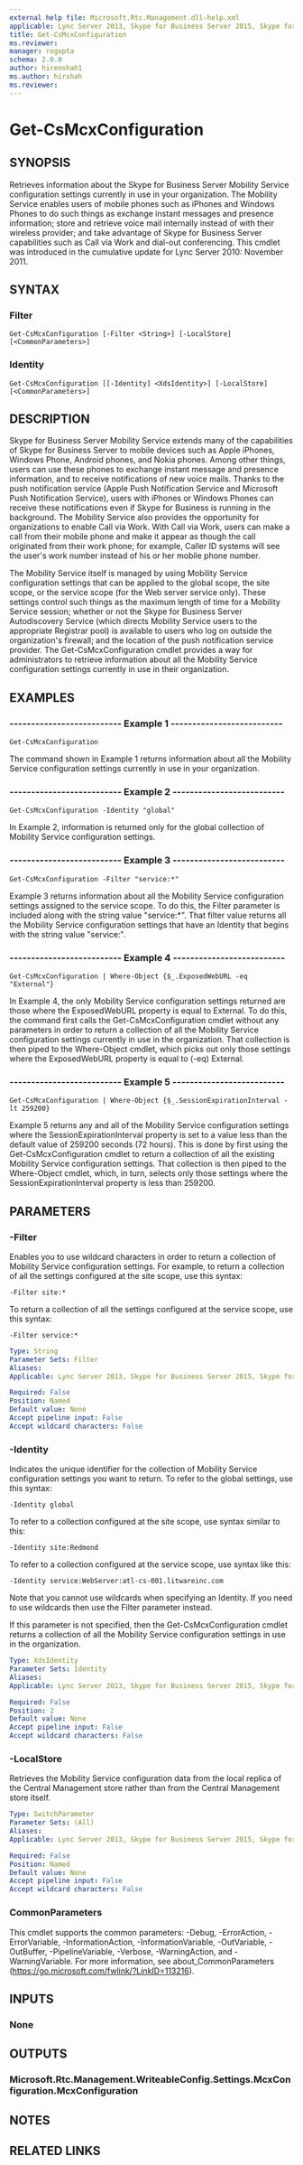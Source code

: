 ```yaml
---
external help file: Microsoft.Rtc.Management.dll-help.xml
applicable: Lync Server 2013, Skype for Business Server 2015, Skype for Business Server 2019
title: Get-CsMcxConfiguration
ms.reviewer: 
manager: rogupta
schema: 2.0.0
author: hirenshah1
ms.author: hirshah
ms.reviewer:
---
```


# Get-CsMcxConfiguration

## SYNOPSIS
Retrieves information about the Skype for Business Server Mobility Service configuration settings currently in use in your organization.
The Mobility Service enables users of mobile phones such as iPhones and Windows Phones to do such things as exchange instant messages and presence information; store and retrieve voice mail internally instead of with their wireless provider; and take advantage of Skype for Business Server capabilities such as Call via Work and dial-out conferencing.
This cmdlet was introduced in the cumulative update for Lync Server 2010: November 2011.


## SYNTAX

### Filter
```
Get-CsMcxConfiguration [-Filter <String>] [-LocalStore] [<CommonParameters>]
```

### Identity
```
Get-CsMcxConfiguration [[-Identity] <XdsIdentity>] [-LocalStore] [<CommonParameters>]
```

## DESCRIPTION
Skype for Business Server Mobility Service extends many of the capabilities of Skype for Business Server to mobile devices such as Apple iPhones, Windows Phone, Android phones, and Nokia phones.
Among other things, users can use these phones to exchange instant message and presence information, and to receive notifications of new voice mails.
Thanks to the push notification service (Apple Push Notification Service and Microsoft Push Notification Service), users with iPhones or Windows Phones can receive these notifications even if Skype for Business is running in the background.
The Mobility Service also provides the opportunity for organizations to enable Call via Work.
With Call via Work, users can make a call from their mobile phone and make it appear as though the call originated from their work phone; for example, Caller ID systems will see the user's work number instead of his or her mobile phone number.

The Mobility Service itself is managed by using Mobility Service configuration settings that can be applied to the global scope, the site scope, or the service scope (for the Web server service only).
These settings control such things as the maximum length of time for a Mobility Service session; whether or not the Skype for Business Server Autodiscovery Service (which directs Mobility Service users to the appropriate Registrar pool) is available to users who log on outside the organization's firewall; and the location of the push notification service provider.
The Get-CsMcxConfiguration cmdlet provides a way for administrators to retrieve information about all the Mobility Service configuration settings currently in use in their organization.


## EXAMPLES

### -------------------------- Example 1 --------------------------
```
Get-CsMcxConfiguration
```

The command shown in Example 1 returns information about all the Mobility Service configuration settings currently in use in your organization.

### -------------------------- Example 2 --------------------------
```
Get-CsMcxConfiguration -Identity "global"
```

In Example 2, information is returned only for the global collection of Mobility Service configuration settings.

### -------------------------- Example 3 --------------------------
```
Get-CsMcxConfiguration -Filter "service:*"
```

Example 3 returns information about all the Mobility Service configuration settings assigned to the service scope.
To do this, the Filter parameter is included along with the string value "service:*".
That filter value returns all the Mobility Service configuration settings that have an Identity that begins with the string value "service:".

### -------------------------- Example 4 --------------------------
```
Get-CsMcxConfiguration | Where-Object {$_.ExposedWebURL -eq "External"}
```

In Example 4, the only Mobility Service configuration settings returned are those where the ExposedWebURL property is equal to External.
To do this, the command first calls the Get-CsMcxConfiguration cmdlet without any parameters in order to return a collection of all the Mobility Service configuration settings currently in use in the organization.
That collection is then piped to the Where-Object cmdlet, which picks out only those settings where the ExposedWebURL property is equal to (-eq) External.

### -------------------------- Example 5 --------------------------
```
Get-CsMcxConfiguration | Where-Object {$_.SessionExpirationInterval -lt 259200}
```

Example 5 returns any and all of the Mobility Service configuration settings where the SessionExpirationInterval property is set to a value less than the default value of 259200 seconds (72 hours).
This is done by first using the Get-CsMcxConfiguration cmdlet to return a collection of all the existing Mobility Service configuration settings.
That collection is then piped to the Where-Object cmdlet, which, in turn, selects only those settings where the SessionExpirationInterval property is less than 259200.


## PARAMETERS

### -Filter
Enables you to use wildcard characters in order to return a collection of Mobility Service configuration settings.
For example, to return a collection of all the settings configured at the site scope, use this syntax:

`-Filter site:*`

To return a collection of all the settings configured at the service scope, use this syntax:

`-Filter service:*`

```yaml
Type: String
Parameter Sets: Filter
Aliases: 
Applicable: Lync Server 2013, Skype for Business Server 2015, Skype for Business Server 2019

Required: False
Position: Named
Default value: None
Accept pipeline input: False
Accept wildcard characters: False
```

### -Identity
Indicates the unique identifier for the collection of Mobility Service configuration settings you want to return.
To refer to the global settings, use this syntax:

`-Identity global`

To refer to a collection configured at the site scope, use syntax similar to this:

`-Identity site:Redmond`

To refer to a collection configured at the service scope, use syntax like this:

`-Identity service:WebServer:atl-cs-001.litwareinc.com`

Note that you cannot use wildcards when specifying an Identity.
If you need to use wildcards then use the Filter parameter instead.

If this parameter is not specified, then the Get-CsMcxConfiguration cmdlet returns a collection of all the Mobility Service configuration settings in use in the organization.

```yaml
Type: XdsIdentity
Parameter Sets: Identity
Aliases: 
Applicable: Lync Server 2013, Skype for Business Server 2015, Skype for Business Server 2019

Required: False
Position: 2
Default value: None
Accept pipeline input: False
Accept wildcard characters: False
```

### -LocalStore
Retrieves the Mobility Service configuration data from the local replica of the Central Management store rather than from the Central Management store itself.

```yaml
Type: SwitchParameter
Parameter Sets: (All)
Aliases: 
Applicable: Lync Server 2013, Skype for Business Server 2015, Skype for Business Server 2019

Required: False
Position: Named
Default value: None
Accept pipeline input: False
Accept wildcard characters: False
```

### CommonParameters
This cmdlet supports the common parameters: -Debug, -ErrorAction, -ErrorVariable, -InformationAction, -InformationVariable, -OutVariable, -OutBuffer, -PipelineVariable, -Verbose, -WarningAction, and -WarningVariable. For more information, see about_CommonParameters (https://go.microsoft.com/fwlink/?LinkID=113216).


## INPUTS

### None


## OUTPUTS

### Microsoft.Rtc.Management.WriteableConfig.Settings.McxConfiguration.McxConfiguration


## NOTES


## RELATED LINKS

